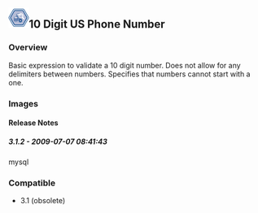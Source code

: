 ## <img src='./logo.jpg' width='40' height='40'>10 Digit US Phone Number

### Overview
Basic expression to validate a 10 digit number. Does not allow for any delimiters between numbers. Specifies that numbers cannot start with a one.
### Images




#### Release Notes

##### 3.1.2 - 2009-07-07 08:41:43
mysql
### Compatible
 -  3.1 (obsolete)